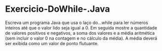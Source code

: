 # Exercicio-DoWhile-.Java
Escreva um programa Java que usa o laço do...while para ler números inteiros até que o valor lido seja igual a 0. Em seguida mostre a quantidade de valores positivos e negativos, a soma dos valores e a média aritmética (sem incluir o valor 0 na contagem e no cálculo da média). A média deverá ser exibida como um valor de ponto flutuante.
